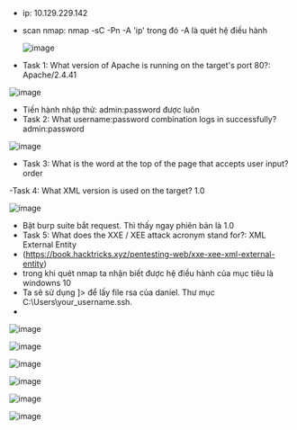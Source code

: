 - ip: 10.129.229.142 
- scan nmap: nmap -sC -Pn -A 'ip' trong đó -A là quét hệ điều hành

  ![image](https://github.com/Pminh21/HTB_writeup/assets/169346714/5a6f6d94-7ec6-458b-b9b5-273598c8a0d1)

- Task 1: What version of Apache is running on the target's port 80?:  Apache/2.4.41


![image](https://github.com/Pminh21/HTB_writeup/assets/169346714/e0c867e6-b3f1-49e4-84d4-7b6f4765135d)

- Tiến hành nhập thử: admin:password được luôn
- Task 2: What username:password combination logs in successfully? admin:password 

![image](https://github.com/Pminh21/HTB_writeup/assets/169346714/817f7d9d-1add-42bd-bc94-72e4f63c6f19)

- Task 3: What is the word at the top of the page that accepts user input? order

-Task 4: What XML version is used on the target? 1.0

![image](https://github.com/Pminh21/HTB_writeup/assets/169346714/482bbfc1-3a12-4145-aac6-dd739ba0513e)

- Bật burp suite bắt request. Thì thấy ngay phiên bản là 1.0
- Task 5: What does the XXE / XEE attack acronym stand for?: XML External Entity
- (https://book.hacktricks.xyz/pentesting-web/xxe-xee-xml-external-entity)
- trong khi quét nmap ta nhận biết được hệ điều hành của mục tiêu là windowns 10
- Ta sẽ sử dụng <!DOCTYPE foo [ <!ENTITY ext SYSTEM "file:///etc/passwd" > ]> để lấy file rsa của daniel. Thư mục C:\Users\your_username\.ssh\.
- 
![image](https://github.com/user-attachments/assets/d41997f3-657d-41b8-9e86-2b5159921c65)

![image](https://github.com/user-attachments/assets/1cee386d-6bb9-49a8-9059-2d15b43da55b)

![image](https://github.com/user-attachments/assets/51234349-f114-45fc-8a8e-cc63c76a3672)

![image](https://github.com/user-attachments/assets/e302ab0c-2a64-4727-a59d-fa17a35ca3e6)

![image](https://github.com/user-attachments/assets/9e90d411-276b-4cef-a292-66faddcfa0a3)

![image](https://github.com/user-attachments/assets/3b112583-9fde-473d-8c4b-db6ac7797043)

